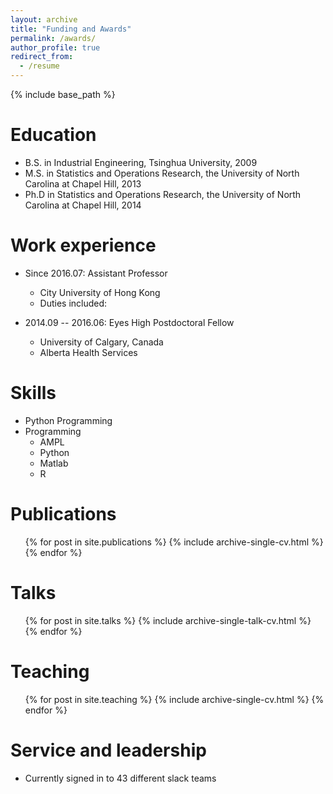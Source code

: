 ```yaml
---
layout: archive
title: "Funding and Awards"
permalink: /awards/
author_profile: true
redirect_from:
  - /resume
---
```


{% include base_path %}

Education
======
* B.S. in Industrial Engineering, Tsinghua University, 2009
* M.S. in Statistics and Operations Research, the University of North Carolina at Chapel Hill, 2013
* Ph.D in Statistics and Operations Research, the University of North Carolina at Chapel Hill, 2014

Work experience
======
* Since 2016.07: Assistant Professor
  * City University of Hong Kong
  * Duties included:

* 2014.09 -- 2016.06: Eyes High Postdoctoral Fellow
  * University of Calgary, Canada
  * Alberta Health Services

Skills
======
* Python Programming
* Programming
  * AMPL
  * Python
  * Matlab
  * R

Publications
======
  <ul>{% for post in site.publications %}
    {% include archive-single-cv.html %}
  {% endfor %}</ul>

Talks
======
  <ul>{% for post in site.talks %}
    {% include archive-single-talk-cv.html %}
  {% endfor %}</ul>

Teaching
======
  <ul>{% for post in site.teaching %}
    {% include archive-single-cv.html %}
  {% endfor %}</ul>

Service and leadership
======
* Currently signed in to 43 different slack teams
